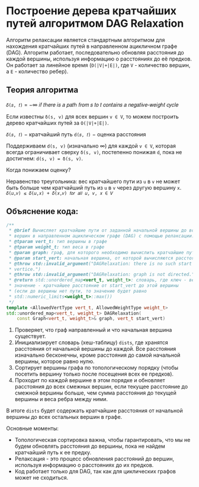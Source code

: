 # Построение дерева кратчайших путей алгоритмом DAG Relaxation

Алгоритм релаксации  является стандартным алгоритмом для нахождения кратчайших путей в направленном ацикличном графе (DAG). Алгоритм работает, последовательно обновляя расстояния до каждой вершины, используя информацию о расстояниях до её предков. Он работает за линейное время (`O(|V|+|E|)`, где `V` - количество вершин, а `E` - количество ребер).

## Теория алгоритма
`𝛿(𝑠, 𝑡)` = −∞ 𝑖𝑓 𝑡ℎ𝑒𝑟𝑒 𝑖𝑠 𝑎 𝑝𝑎𝑡ℎ 𝑓𝑟𝑜𝑚 𝑠 𝑡𝑜 𝑡 𝑐𝑜𝑛𝑡𝑎𝑖𝑛𝑠
𝑎 𝑛𝑒𝑔𝑎𝑡𝑖𝑣𝑒-𝑤𝑒𝑖𝑔ℎ𝑡 𝑐𝑦𝑐𝑙𝑒

Если известны `δ(s, v)` для всех вершин `v ∈ V`, то можем 
построить дерево кратчайших путей за `O(|V|+|E|)`.

`𝛿(𝑠, 𝑡)` − кратчайший путь
`d(𝑠, 𝑡)` − оценка расстояния

Поддерживаем `d(s, v)` (изначально ∞) для каждой `v ∈ V`, 
которая всегда ограничивает сверху `δ(s, v)`, постепенно 
понижая `d`, пока не достигнем: `d(s, v) = δ(s, v)`.

Когда понижаем оценку? 

Неравенство треугольника: вес кратчайшего пути из `u` в `v` 
не может быть больше чем кратчайший путь из `u` в `v` через 
другую вершину `x`.
`𝛿(𝑢,𝑣) ≤ 𝛿(𝑢,𝑥) + 𝛿(𝑥,𝑣) 𝑓𝑜𝑟 𝑎𝑙𝑙 𝑢, 𝑣, 𝑥 ∈ 𝑉`

## Объяснение кода:

```C++
/**
 * @brief Вычисляет кратчайшие пути от заданной начальной вершины до всех других
 * вершин в направленном ациклическом графе (DAG) с помощью релаксации.
 * @tparam vert_t: тип вершины в графе
 * @tparam weight_t: тип веса в графе
 * @param graph: граф, для которого необходимо вычислить кратчайшие пути.
 * @param start_vert: начальная вершина, от которой вычисляются расстояния.
 * @throw std::invalid_argument("DAGRelaxation: there is no such start
 * vertice.")
 * @throw std::invalid_argument("DAGRelaxation: graph is not directed.");
 * @return std::unordered_map<vert_t, weight_t>: словарь, где ключ - вершина, а
 * значение - кратчайшее расстояние от start_vert до этой вершины
 * (если до вершины нет пути, то значение будет равно
 * std::numeric_limits<weight_t>::max())
 */
template <AllowedVertType vert_t, AllowedWeightType weight_t>
std::unordered_map<vert_t, weight_t> DAGRelaxation(
    const Graph<vert_t, weight_t>& graph, vert_t start_vert)
```

1. Проверяет, что граф направленный и что начальная вершина существует.
2. Инициализирует словарь (хеш-таблицу) `dists`, где хранятся расстояния от начальной вершины до каждой. Все расстояния изначально бесконечны, кроме расстояния до самой начальной вершины, которое равно нулю.
3. Сортирует вершины графа по топологическому порядку (чтобы посетить вершину только после посещения всех ее предков).
4. Проходит по каждой вершине в этом порядке и обновляет расстояния до всех смежных вершин, если текущее расстояние до смежной вершины больше, чем сумма расстояния до текущей вершины и веса ребра между ними.

В итоге `dists` будет содержать кратчайшие расстояния от начальной вершины до всех остальных вершин в графе.

Основные моменты:
* Топологическая сортировка важна, чтобы гарантировать, что мы не будем обновлять расстояния до вершины, пока не найдем кратчайший путь к ее предку.
* Релаксация - это процесс обновления расстояний до вершин, используя информацию о расстояниях до их предков.
* Код работает только для DAG, так как для циклических графов может не сходиться.

